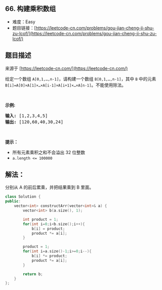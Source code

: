 ## 66. 构建乘积数组

- 难度：Easy
- 题目链接：[https://leetcode-cn.com/problems/gou-jian-cheng-ji-shu-zu-lcof/](https://leetcode-cn.com/problems/gou-jian-cheng-ji-shu-zu-lcof/)


## 题目描述

来源于 [https://leetcode-cn.com/](https://leetcode-cn.com/)

<p>给定一个数组 <code>A[0,1,&hellip;,n-1]</code>，请构建一个数组 <code>B[0,1,&hellip;,n-1]</code>，其中 <code>B</code> 中的元素 <code>B[i]=A[0]&times;A[1]&times;&hellip;&times;A[i-1]&times;A[i+1]&times;&hellip;&times;A[n-1]</code>。不能使用除法。</p>

<p>&nbsp;</p>

<p><strong>示例:</strong></p>

<pre><strong>输入:</strong> [1,2,3,4,5]
<strong>输出:</strong> [120,60,40,30,24]</pre>

<p>&nbsp;</p>

<p><strong>提示：</strong></p>

<ul>
	<li>所有元素乘积之和不会溢出 32 位整数</li>
	<li><code>a.length &lt;= 100000</code></li>
</ul>


## 解法：

分别从 A 的前后累乘，并把结果乘到 B 里面。

```c++
class Solution {
public:
    vector<int> constructArr(vector<int>& a) {
        vector<int> b(a.size(), 1);

        int product = 1;
        for(int i=0;i<b.size();i++){
            b[i] = product;
            product *= a[i];
        }

        product = 1;
        for(int i=a.size()-1;i>=0;i--){
            b[i] *= product;
            product *= a[i];
        }

        return b;
    }
};
```